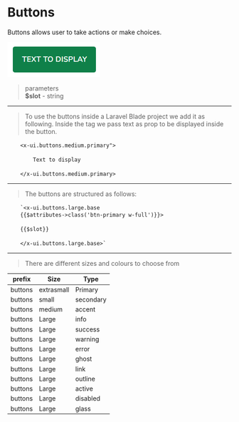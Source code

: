 # Buttons

Buttons allows user to take actions or make choices.

![image](./../../_media/examples/buttons/primary.png)
> parameters <br>
**$slot** - string
---

> To use the buttons inside a Laravel Blade project we add it as following. Inside the tag we pass text as prop to be displayed inside the button.

```blade
    <x-ui.buttons.medium.primary">

        Text to display

    </x-ui.buttons.medium.primary>
```


---
> The buttons are structured as follows:
```blade
    `<x-ui.buttons.large.base
    {{$attributes->class('btn-primary w-full')}}>

    {{$slot}}

    </x-ui.buttons.large.base>`
```
---
> There are different sizes and colours to choose from


| prefix  | Size       | Type      |
|---------|------------|-----------|
| buttons | extrasmall | Primary   |
| buttons | small      | secondary |
| buttons | medium     | accent    |
| buttons | Large      | info      |
| buttons | Large      | success   |
| buttons | Large      | warning   |
| buttons | Large      | error     |
| buttons | Large      | ghost     |
| buttons | Large      | link      |
| buttons | Large      | outline   |
| buttons | Large      | active    |
| buttons | Large      | disabled  |
| buttons | Large      | glass     |